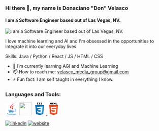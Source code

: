 ### Hi there 👋, my name is Donaciano "Don" Velasco
#### I am a Software Engineer based out of Las Vegas, NV.
![I am a Software Engineer based out of Las Vegas, NV.](https://arturssmirnovs.github.io/github-profile-readme-generator/images/banner.png)

I love machine learning and AI and I'm obsessed in the opportunities to integrate it into our everyday lives.

Skills: Java / Python / React / JS / HTML / CSS

- 🌱 I’m currently learning AGI and Machine Learning 
- 📫 How to reach me: velasco_media_group@gmail.com 
- ⚡ Fun fact: I am self taught in everything I know. 

<h3 align="left">Languages and Tools:</h3>
<p align="left"> 
<a href="https://www.java.com" target="_blank" rel="noreferrer"> <img src="https://raw.githubusercontent.com/devicons/devicon/master/icons/java/java-original.svg" alt="java" width="40" height="40"/></a>
<a href="https://www.python.org/" target="_blank" rel="noreferrer"><img src="https://raw.githubusercontent.com/devicons/devicon/master/icons/python/python-original.svg alt="python" width="40" height="40"></a>
<a href="https://www.w3schools.com/css/" target="_blank" rel="noreferrer"> <img src="https://raw.githubusercontent.com/devicons/devicon/master/icons/css3/css3-original-wordmark.svg" alt="css3" width="40" height="40"/> </a>
<a href="https://www.w3.org/html/" target="_blank" rel="noreferrer"> <img src="https://raw.githubusercontent.com/devicons/devicon/master/icons/html5/html5-original-wordmark.svg" alt="html5" width="40" height="40"/> </a></p>


[<img src='https://cdn.jsdelivr.net/npm/simple-icons@3.0.1/icons/linkedin.svg' alt='linkedin' height='40'>](https://www.linkedin.com/in/donvelas/)  [<img src='https://cdn.jsdelivr.net/npm/simple-icons@3.0.1/icons/icloud.svg' alt='website' height='40'>](ffhclothing.com)  
